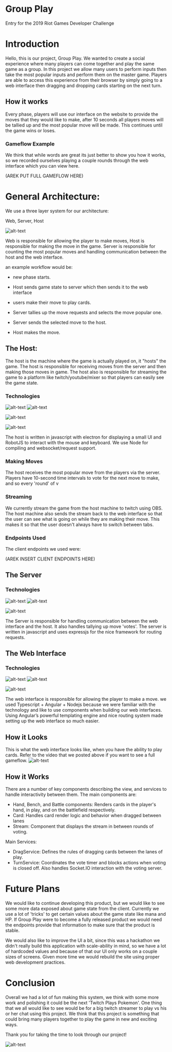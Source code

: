 

# Group Play

  

Entry for the 2019 Riot Games Developer Challenge

  
  

# Introduction

Hello, this is our project, Group Play. We wanted to create a social experience where many players can come together and play the same game as a group. In this project we allow many users to perform inputs then take the most popular inputs and perform them on the master game. Players are able to access this experience from their browser by simply going to a web interface then dragging and dropping cards starting on the next turn.

  

## How it works

  

Every phase, players will use our interface on the website to provide the moves that they would like to make, after 10 seconds all players moves will be tallied up and the most popular move will be made. This continues until the game wins or loses.

  

### Gameflow Example

We think that while words are great its just better to show you how it works, so we recorded ourselves playing a couple rounds through the web interface which you can view here.

(AREK PUT FULL GAMEFLOW HERE)

  

# General Architecture:

We use a three layer system for our architecture:

Web, Server, Host

![alt-text](https://i.imgur.com/n45R27Q.png)

  

Web is responsible for allowing the player to make moves, Host is responsible for making the move in the game. Server is responsible for counting the most popular moves and handling communication between the host and the web interface.

  

an example workflow would be:

- new phase starts.

- Host sends game state to server which then sends it to the web interface

- users make their move to play cards.

- Server tallies up the move requests and selects the move popular one.

- Server sends the selected move to the host.

- Host makes the move.

  

## The Host:

The host is the machine where the game is actually played on, it "hosts" the game. The host is responsible for receiving moves from the server and then making those moves in game. The host also is responsible for streaming the game to a platform like twitch/youtube/mixer so that players can easily see the game state.

  

### Technologies

![alt-text](https://d2eip9sf3oo6c2.cloudfront.net/tags/images/000/000/256/square_256/nodejslogo.png) ![alt-text](https://encrypted-tbn0.gstatic.com/images?q=tbn:ANd9GcT1FFAoeYsy1wUOKh1BrSQhwtnmyv6ZEV4BkROjwT2aiYoiDYX90g&s)

![alt-text](http://icons.iconarchive.com/icons/papirus-team/papirus-apps/256/electron-icon.png)

![alt-text](https://camo.githubusercontent.com/ab0771e05fd85f2c4c7ceaf490055d8b0e4b4deb/68747470733a2f2f636c6475702e636f6d2f3141544466324a4d74762e706e67)

  

The host is written in javascript with electron for displaying a small UI and RobotJS to interact with the mouse and keyboard. We use Node for compiling and websocket/request support.

  

### Making Moves

The host receives the most popular move from the players via the server. Players have 10-second time intervals to vote for the next move to make, and so every 'round' of v

  

### Streaming

We currently stream the game from the host machine to twitch using OBS. The host machine also sends the stream back to the web interface so that the user can see what is going on while they are making their move. This makes it so that the user doesn't always have to switch between tabs.

  

### Endpoints Used

The client endpoints we used were:

(AREK INSERT CLIENT ENDPOINTS HERE)

## The Server

### Technologies

![alt-text](https://d2eip9sf3oo6c2.cloudfront.net/tags/images/000/000/256/square_256/nodejslogo.png) ![alt-text](https://encrypted-tbn0.gstatic.com/images?q=tbn:ANd9GcT1FFAoeYsy1wUOKh1BrSQhwtnmyv6ZEV4BkROjwT2aiYoiDYX90g&s)

![alt-text](https://buttercms.com/static/images/tech_banners/ExpressJS.png)

  

The Server is responsible for handling communication between the web interface and the host. It also handles tallying up move 'votes'. The server is written in javascript and uses expressjs for the nice framework for routing requests.

  

## The Web Interface

### Technologies

![alt-text](https://d2eip9sf3oo6c2.cloudfront.net/tags/images/000/000/256/square_256/nodejslogo.png) ![alt-text](https://d2eip9sf3oo6c2.cloudfront.net/tags/images/000/000/377/square_256/typescriptlang.png)

![alt-text](https://angular.io/assets/images/logos/angularjs/AngularJS-Shield.svg)

  

The web interface is responsible for allowing the player to make a move. we used Typescript + Angular + Nodejs because we were familiar with the technology and like to use components when building our web interfaces. Using Angular’s powerful templating engine and nice routing system made setting up the web interface so much easier.

## How it Looks 
This is what the web interface looks like, when you have the ability to play cards. Refer to the video that we posted above if you want to see a full gameflow. 
![alt-text](https://cdn.discordapp.com/attachments/641793696026853377/647256482454437898/unknown.png)

## How it Works

There are a number of key components describing the view, and services to handle interactivity between them.
The main components are:
- Hand, Bench, and Battle components: Renders cards in the player's hand, in play, and on the battlefield respectively.
- Card: Handles card render logic and behavior when dragged between lanes
- Stream: Component that displays the stream in between rounds of voting.

Main Services:
- DragService: Defines the rules of dragging cards between the lanes of play.
- TurnService: Coordinates the vote timer and blocks actions when voting is closed off. Also handles Socket.IO interaction with the voting server.

  

# Future Plans

We would like to continue developing this product, but we would like to see some more data exposed about game state from the client. Currently we use a lot of 'tricks' to get certain values about the game state like mana and HP. If Group Play were to become a fully released product we would need the endpoints provide that information to make sure that the product is stable.

We would also like to improve the UI a bit, since this was a hackathon we didn't really build this application with scale-ability in mind, so we have a lot of hardcoded values and because of that our UI only works on a couple sizes of screens. Given more time we would rebuild the site using proper web development practices.

  

# Conclusion

Overall we had a lot of fun making this system, we think with some more work and polishing it could be the next 'Twitch Plays Pokemon'. One thing that we all would like to see would be for a big twitch streamer to play vs his or her chat using this project. We think that this project is something that could bring many players together to play the game in new and exciting ways.

  

Thank you for taking the time to look through our project!

  

![alt-text](https://vignette.wikia.nocookie.net/leagueoflegends/images/a/ae/Joy_Pengu_Emote.png)